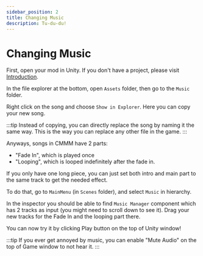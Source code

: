 ```yaml
---
sidebar_position: 2
title: Changing Music
description: Tu-du-du!
---
```


# Changing Music

First, open your mod in Unity. If you don't have a project, please visit [Introduction](../intro).

In the file explorer at the bottom, open `Assets` folder, then go to the `Music` folder.

Right click on the song and choose `Show in Explorer`. Here you can copy your new song.

:::tip
Instead of copying, you can directly replace the song by naming it the same way.
This is the way you can replace any other file in the game.
:::

Anyways, songs in CMMM have 2 parts: 
- "Fade In", which is played once
- "Looping", which is looped indefinitely after the fade in.

If you only have one long piece, you can just set both intro and main part to the same track to get the needed effect.

To do that, go to `MainMenu` (in `Scenes` folder), and select `Music` in hierarchy.

In the inspector you should be able to find `Music Manager` component which has 2 tracks as input (you might need to scroll down to see it). Drag your new tracks for the Fade In and the looping part there.

You can now try it by clicking Play button on the top of Unity window!

:::tip
If you ever get annoyed by music, you can enable "Mute Audio" on the top of Game window to not hear it.
:::